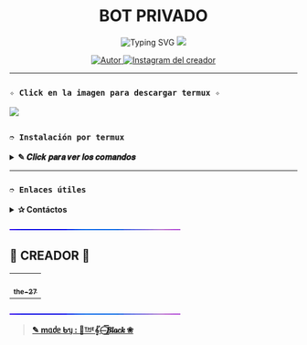 <h1 align="center">BOT PRIVADO</h1>
<p align="center">
  <img src="https://readme-typing-svg.herokuapp.com?font=Fira+Code&size=40&pause=500&color=00F7FF&center=true&vCenter=true&width=500&lines=⚡+¡𝑹𝑰𝑵+𝑰𝑻𝑶𝑺𝑯𝑰+𝑩𝑶𝑻+𝑴𝑫!+🌟" alt="Typing SVG">
</h1>
  <img src="https://files.catbox.moe/1ips7f.jpg" width="300">
</p>

<p align="center">
  <a href="https://wa.me/51969214380">
    <img title="Autor" src="https://img.shields.io/badge/THE-BLACK OFC-black?style=for-the-badge&logo=whatsapp">
  </a>
  <a href="https://instagram.com/theblack.zx">
    <img title="Instagram del creador" src="https://img.shields.io/badge/@theblack.zx-purple?style=for-the-badge&logo=instagram">
  </a>
</p>


---

### **`✧ Click en la imagen para descargar termux ✧`**
<a
href="https://www.mediafire.com/file/llugt4zgj7g3n3u/com.termux_1020.apk/file"><img src="https://qu.ax/finc.jpg" height="125px"></a> 

### **`➮ Instalación por termux`**

<details>
 <summary><b> ✎ 𝑪𝒍𝒊𝒄𝒌 𝒑𝒂𝒓𝒂 𝒗𝒆𝒓 𝒍𝒐𝒔 𝒄𝒐𝒎𝒂𝒏𝒅𝒐𝒔 </b></summary>

### **❀ Instalación manual por termux**
> Nota: Copie y pegue los comandos en termux uno por uno.
```bash
termux-setup-storage
```

```bash
apt update && apt upgrade && pkg install -y git nodejs ffmpeg imagemagick yarn
```

```bash
git clone https://github.com/the-27/Rin-Itoshi-Bot-MD && cd Rin-Itoshi-Bot-MD
```

```bash
yarn install
```

```bash
npm install
```

```bash
npm update
```

```bash
npm start
```

> Si aparece (Y/I/N/O/D/Z) [default=N] ? use la letra "y" + "ENTER" para continuar con la instalación

### **🜸 Activar en caso de detenerse en termux**

> Si después de instalar el bot en Termux se detiene (pantalla en blanco, pérdida de conexión a Internet, reinicio del dispositivo), sigue estos pasos:

❒ Abre Termux y navega al directorio del bot:
   
   ```bash
    cd Rin-Itoshi-Bot-MD
   ```

❒ Inicia el bot nuevamente:
  
   ```bash
    npm start
   ```

#### **🔥 Obtener otro codigo qr en termux ⚡**

Si después de instalar el bot en Termux y iniciar la session del bot (el numero se va a soporte, se cierra la conexión o demorastes al conectar), sigue estos pasos:

1. Abre Termux y navega al directorio del bot:

   ```bash
    cd Rin-Itoshi-Bot-MD
   ```

2. Elimina la carpeta MiniSession:

   ```bash
    rm -rf Sessions
   ```

3. Inicia el bot nuevamente:

   ```bash
    npm start
   ```
    
### **✰ Volverte owner del Bot**

> Si después de instalar el bot en Termux y iniciar la session del bot (deseas poner tu número es la lista de owner pon este comando:

   ```bash
    cd Rin-Itoshi-Bot-MD && nano settings.js
   ```

</details>

---

### **`➮ Enlaces útiles`**

<details>
<summary><b> ✰ Contáctos</b></summary>

* WhatsApp: [`Aquí`](https:/Wa.me/51969214380)
* Correo: [`Aquí`](blackoficial2025@gmail.com)

</details>

![line](https://github.com/AnderMendoza/AnderMendoza/raw/main/assets/line-neon.gif)

## 🐬 CREADOR 👑
<table>
  <tr>
    <td align="center">
      <a href="https://github.com/the-27">
        <img src="https://avatars.githubusercontent.com/the-27" width="100px;" alt=""/>
        <br /><sub><b>the-27</b></sub>
      </a>
    </td>
  </tr>
</table>

![line](https://github.com/AnderMendoza/AnderMendoza/raw/main/assets/line-neon.gif)

> **[✎ mᥲძᥱ ᑲᥡ : 🌈ᵀ͢ᴴᴱ𝄟⏤͟͟͞͞⃝𝑩𝒍𝒂𝒄𝒌 ❀](https://whatsapp.com/channel/0029Vb6BDQc0lwgsDN1GJ31i)**